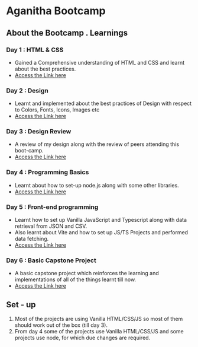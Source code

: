 # Aganitha Bootcamp

## About the Bootcamp . Learnings

### Day 1 : HTML & CSS

 - Gained a Comprehensive understanding of HTML and CSS and learnt about the best practices. 
 -  [Access the Link here](https://vadlamaniuday.netlify.app/html-css/htmlcss-index)
 
### Day 2 : Design
 - Learnt and implemented about the best practices of Design with respect to Colors, Fonts, Icons, Images etc
 -  [Access the Link here](https://vadlamaniuday.netlify.app/design/design-index)
 
### Day 3 : Design Review 
 - A review of my design along with the review of peers attending this boot-camp. 
 -  [Access the Link here](https://vadlamaniuday.netlify.app/design-review/design-review-index)
 
### Day 4 : Programming Basics
 - Learnt about how to set-up node.js along with some other libraries.
 -  [Access the Link here](https://vadlamaniuday.netlify.app/programming-basics/programming-basics-index)
 
   ### Day 5 : Front-end programming
 -  Learnt how to set up Vanilla JavaScript and Typescript along with data retrieval from JSON and CSV. 
 - Also learnt about Vite and how to set up JS/TS Projects and performed data fetching.
 -  [Access the Link here](https://vadlamaniuday.netlify.app/front-end-programming/front-end-programming-index)

  ### Day 6 : Basic Capstone Project
 -  A basic capstone project which reinforces the learning and implementations of all of the things learnt till now. 
 -  [Access the Link here](https://bootcamp-uday.vercel.app/)

## Set - up
1. Most of the projects are using Vanilla HTML/CSS/JS so most of them should work out of the box (till day 3).
2. From day 4 some of the projects use Vanilla HTML/CSS/JS and some projects use node, for which due changes are required.
